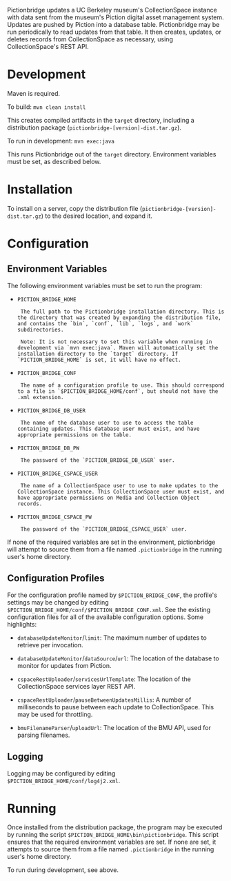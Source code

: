 Pictionbridge updates a UC Berkeley museum's CollectionSpace instance with data sent from the museum's Piction digital asset management system. Updates are pushed by Piction into a database table. Pictionbridge may be run periodically to read updates from that table. It then creates, updates, or deletes records from CollectionSpace as necessary, using CollectionSpace's REST API.

# Development

Maven is required.

To build: `mvn clean install`

This creates compiled artifacts in the `target` directory, including a distribution package (`pictionbridge-[version]-dist.tar.gz`).

To run in development: `mvn exec:java`

This runs Pictionbridge out of the `target` directory. Environment variables must be set, as described below.


# Installation

To install on a server, copy the distribution file (`pictionbridge-[version]-dist.tar.gz`) to the desired location, and expand it.

# Configuration

## Environment Variables

The following environment variables must be set to run the program:

- `PICTION_BRIDGE_HOME`
        
       The full path to the Pictionbridge installation directory. This is the directory that was created by expanding the distribution file, and contains the `bin`, `conf`, `lib`, `logs`, and `work` subdirectories.

       Note: It is not necessary to set this variable when running in development via `mvn exec:java`. Maven will automatically set the installation directory to the `target` directory. If `PICTION_BRIDGE_HOME` is set, it will have no effect.

- `PICTION_BRIDGE_CONF`
        
       The name of a configuration profile to use. This should correspond to a file in `$PICTION_BRIDGE_HOME/conf`, but should not have the .xml extension.

- `PICTION_BRIDGE_DB_USER`

       The name of the database user to use to access the table containing updates. This database user must exist, and have appropriate permissions on the table.

- `PICTION_BRIDGE_DB_PW`

       The password of the `PICTION_BRIDGE_DB_USER` user.

- `PICTION_BRIDGE_CSPACE_USER`

       The name of a CollectionSpace user to use to make updates to the CollectionSpace instance. This CollectionSpace user must exist, and have appropriate permissions on Media and Collection Object records.

- `PICTION_BRIDGE_CSPACE_PW`

       The password of the `PICTION_BRIDGE_CSPACE_USER` user.

If none of the required variables are set in the environment, pictionbridge will attempt to source them from a file named `.pictionbridge` in the running user's home directory.

## Configuration Profiles

For the configuration profile named by `$PICTION_BRIDGE_CONF`, the profile's settings may be changed by editing `$PICTION_BRIDGE_HOME/conf/$PICTION_BRIDGE_CONF.xml`. See the existing configuration files for all of the available configuration options. Some highlights:

- `databaseUpdateMonitor`/`limit`: The maximum number of updates to retrieve per invocation.
- `databaseUpdateMonitor`/`dataSource`/`url`: The location of the database to monitor for updates from Piction.

- `cspaceRestUploader`/`servicesUrlTemplate`: The location of the CollectionSpace services layer REST API.
- `cspaceRestUploader`/`pauseBetweenUpdatesMillis`: A number of milliseconds to pause between each update to CollectionSpace. This may be used for throttling.

- `bmuFilenameParser`/`uploadUrl`: The location of the BMU API, used for parsing filenames.

## Logging

Logging may be configured by editing `$PICTION_BRIDGE_HOME/conf/log4j2.xml`.

# Running

Once installed from the distribution package, the program may be executed by running the script `$PICTION_BRIDGE_HOME\bin\pictionbridge`. This script ensures that the required environment variables are set. If none are set, it attempts to source them from a file named `.pictionbridge` in the running user's home directory.

To run during development, see above.